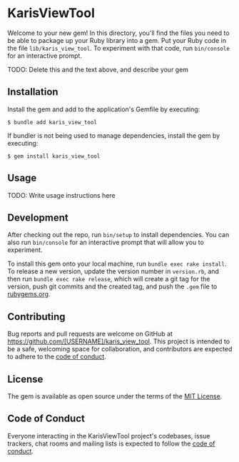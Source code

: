 # KarisViewTool

Welcome to your new gem! In this directory, you'll find the files you need to be able to package up your Ruby library into a gem. Put your Ruby code in the file `lib/karis_view_tool`. To experiment with that code, run `bin/console` for an interactive prompt.

TODO: Delete this and the text above, and describe your gem

## Installation

Install the gem and add to the application's Gemfile by executing:

    $ bundle add karis_view_tool

If bundler is not being used to manage dependencies, install the gem by executing:

    $ gem install karis_view_tool

## Usage

TODO: Write usage instructions here

## Development

After checking out the repo, run `bin/setup` to install dependencies. You can also run `bin/console` for an interactive prompt that will allow you to experiment.

To install this gem onto your local machine, run `bundle exec rake install`. To release a new version, update the version number in `version.rb`, and then run `bundle exec rake release`, which will create a git tag for the version, push git commits and the created tag, and push the `.gem` file to [rubygems.org](https://rubygems.org).

## Contributing

Bug reports and pull requests are welcome on GitHub at https://github.com/[USERNAME]/karis_view_tool. This project is intended to be a safe, welcoming space for collaboration, and contributors are expected to adhere to the [code of conduct](https://github.com/[USERNAME]/karis_view_tool/blob/master/CODE_OF_CONDUCT.md).

## License

The gem is available as open source under the terms of the [MIT License](https://opensource.org/licenses/MIT).

## Code of Conduct

Everyone interacting in the KarisViewTool project's codebases, issue trackers, chat rooms and mailing lists is expected to follow the [code of conduct](https://github.com/[USERNAME]/karis_view_tool/blob/master/CODE_OF_CONDUCT.md).
